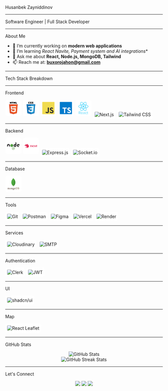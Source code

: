 Husanbek Zayniddinov

---

Software Engineer | Full Stack Developer

---

About Me

- 🔭 I’m currently working on **modern web applications**
- 🌱 I’m learning *React Navite, Payment system  and AI integrations**
- 💬 Ask me about **React, Node.js, MongoDB, Tailwind**
- 📫 Reach me at: **buxorojahon@gmail.com**
  
---

Tech Stack Breakdown

---

Frontend
<p align="left">
  <img src="https://raw.githubusercontent.com/devicons/devicon/master/icons/html5/html5-original-wordmark.svg" alt="HTML5" width="40" height="40" style="background:white; padding:6px; border-radius:8px;" />
  <img src="https://raw.githubusercontent.com/devicons/devicon/master/icons/css3/css3-original-wordmark.svg" alt="CSS3" width="40" height="40" style="background:white; padding:6px; border-radius:8px;" />
  <img src="https://raw.githubusercontent.com/devicons/devicon/master/icons/javascript/javascript-original.svg" alt="JavaScript" width="40" height="40" style="background:white; padding:6px; border-radius:8px;" />
  <img src="https://raw.githubusercontent.com/devicons/devicon/master/icons/typescript/typescript-original.svg" alt="TypeScript" width="40" height="40" style="background:white; padding:6px; border-radius:8px;" />
  <img src="https://raw.githubusercontent.com/devicons/devicon/master/icons/react/react-original-wordmark.svg" alt="React" width="40" height="40" style="background:white; padding:6px; border-radius:8px;" />
  <img src="https://images-cdn.openxcell.com/wp-content/uploads/2024/07/24154156/dango-inner-2.webp" alt="Next.js" width="40" height="40" style="background:white; padding:6px; border-radius:8px;" />
  <img src="https://www.vectorlogo.zone/logos/tailwindcss/tailwindcss-icon.svg" alt="Tailwind CSS" width="40" height="40" style="background:white; padding:6px; border-radius:8px;" />
</p>

---

Backend
<p align="left">
  <!-- Old tools -->
  <img src="https://raw.githubusercontent.com/devicons/devicon/master/icons/nodejs/nodejs-original-wordmark.svg" alt="Node.js" width="40" height="40" style="background:white;padding:6px;border-radius:8px;" />
  <img src="https://raw.githubusercontent.com/devicons/devicon/master/icons/nestjs/nestjs-original-wordmark.svg" alt="NestJS" width="40" height="40" style="background:white;padding:6px;border-radius:8px;" />
  <img src="https://img.icons8.com/ios7/512/FFFFFF/express-js.png" alt="Express.js" width="40" height="40" style="background:white;padding:6px;border-radius:8px;" />
  <!-- New -->
  <img src="https://upload.wikimedia.org/wikipedia/commons/thumb/9/96/Socket-io.svg/1200px-Socket-io.svg.png" alt="Socket.io" width="40" height="40" style="background:white;padding:6px;border-radius:8px;" />
</p>

---

Database
<p align="left">
  <img src="https://raw.githubusercontent.com/devicons/devicon/master/icons/mongodb/mongodb-original-wordmark.svg" alt="MongoDB" width="40" height="40" style="background:white;padding:6px;border-radius:8px;" />
</p>

---

Tools
<p align="left">
  <img src="https://www.vectorlogo.zone/logos/git-scm/git-scm-icon.svg" alt="Git" width="40" height="40" style="background:white;padding:6px;border-radius:8px;" />
  <img src="https://www.vectorlogo.zone/logos/getpostman/getpostman-icon.svg" alt="Postman" width="40" height="40" style="background:white;padding:6px;border-radius:8px;" />
  <img src="https://www.vectorlogo.zone/logos/figma/figma-icon.svg" alt="Figma" width="40" height="40" style="background:white;padding:6px;border-radius:8px;" />

  <img src="https://www.vectorlogo.zone/logos/vercel/vercel-icon.svg" alt="Vercel" width="40" height="40" style="background:white;padding:6px;border-radius:8px;" />
  <img src="https://camo.githubusercontent.com/25d25cd0312f9e81b653fbdd33d2b04c49f03dede7fe5c89d4aeabb9a83ec739/68747470733a2f2f63646e2e73616e6974792e696f2f696d616765732f3334656e74386c792f70726f64756374696f6e2f656333376133363630373034653166613262343234366339613031616233346531343531393461642d383234783832342e706e67" alt="Render" width="40" height="40" style="background:white;padding:6px;border-radius:8px;" />
</p>

---

Services
<p align="left">
  <img src="https://appexchange.salesforce.com/image_host/2b53bb52-3256-4cdb-860b-cbe896427aeb.png" alt="Cloudinary" width="40" height="40" style="background:white;padding:6px;border-radius:8px;" />
  <img src="https://flowmattic.com/wp-content/uploads/2023/06/icon-email.svg'" alt="SMTP" width="40" height="40" style="background:white;padding:6px;border-radius:8px;" />
</p>

---

 Authentication
<p align="left">
  <img src="https://ph-files.imgix.net/297bc3d4-bd2e-4eaa-8fb6-a289cf61ea91.png?auto=format" alt="Clerk" width="40" height="40" style="background:white;padding:6px;border-radius:8px;" />
  <img src="https://jwt.io/img/pic_logo.svg" alt="JWT" width="40" height="40" style="background:white;padding:6px;border-radius:8px;" />
</p>

---

 UI 
<p align="left">
  <img src="https://avatars.githubusercontent.com/u/139895814?s=200&v=4" alt="shadcn/ui" width="40" height="40" style="background:white;padding:6px;border-radius:8px;" />
</p>

---

  Map 
<p align="left">
  <img src="https://react-leaflet.js.org/img/logo.svg" alt="React Leaflet" width="40" height="40" style="background:white;padding:6px;border-radius:8px;" />
</p>

---

GitHub Stats

<div align="center">
  <img src="https://github-readme-stats.vercel.app/api?username=biohazardcoder&show_icons=true&theme=radical" alt="GitHub Stats"/>
</div>

<div align="center">
  <img src="https://github-readme-streak-stats.herokuapp.com/?user=biohazardcoder&theme=radical" alt="GitHub Streak Stats"/>
</div>

---

Let's Connect

<p align="center">
  <a href="mailto:buxorojahon@gmail.com"><img src="https://img.shields.io/badge/-Email-red?style=for-the-badge&logo=gmail&logoColor=white" /></a>
  <a href="https://t.me/mrbiohazard"><img src="https://img.shields.io/badge/-Telegram-blue?style=for-the-badge&logo=telegram&logoColor=white" /></a>
  <a href="https://github.com/biohazardcoder"><img src="https://img.shields.io/badge/-GitHub-black?style=for-the-badge&logo=github&logoColor=white" /></a>
</p>
